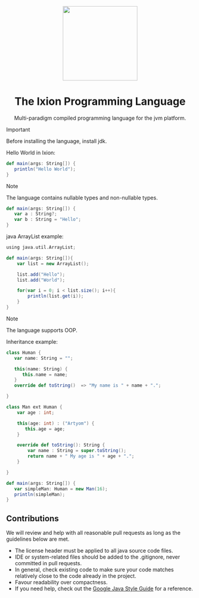 <div align="center">
  <img src="https://github.com/IxionLang/Ixion/blob/main/assets/icon.png" width="200">

<h1>The Ixion Programming Language</h1>
Multi-paradigm compiled programming language for the jvm platform.
</div>


> [!IMPORTANT]
> Before installing the language, install jdk.

Hello World in Ixion:

```scala
def main(args: String[]) {
   println("Hello World");
}
```

> [!NOTE]
> The language contains nullable types and non-nullable types.

```scala
def main(args: String[]) {
   var a : String?;
   var b : String = "Hello";
}
```

java ArrayList example:

```scala
using java.util.ArrayList;

def main(args: String[]){
    var list = new ArrayList();

    list.add("Hello");
    list.add("World");

    for(var i = 0; i < list.size(); i++){
        println(list.get(i));
    }
}
```

> [!NOTE]
> The language supports OOP.

Inheritance example:

```scala
class Human {
   var name: String = "";

   this(name: String) {
      this.name = name;
   }
   override def toString()  => "My name is " + name + ".";

}

class Man ext Human {
    var age : int;

    this(age: int) : ("Artyom") {
       this.age = age;
    }

    override def toString(): String {
        var name : String = super.toString();
        return name + " My age is " + age + ".";
    }

}

def main(args: String[]) {
   var simpleMan: Human = new Man(16);
   println(simpleMan);
}
```

## Contributions
We will review and help with all reasonable pull requests as long as the guidelines below are met.

- The license header must be applied to all java source code files.
- IDE or system-related files should be added to the .gitignore, never committed in pull requests.
- In general, check existing code to make sure your code matches relatively close to the code already in the project.
- Favour readability over compactness.
- If you need help, check out the [Google Java Style Guide](https://google.github.io/styleguide/javaguide.html) for a reference.
